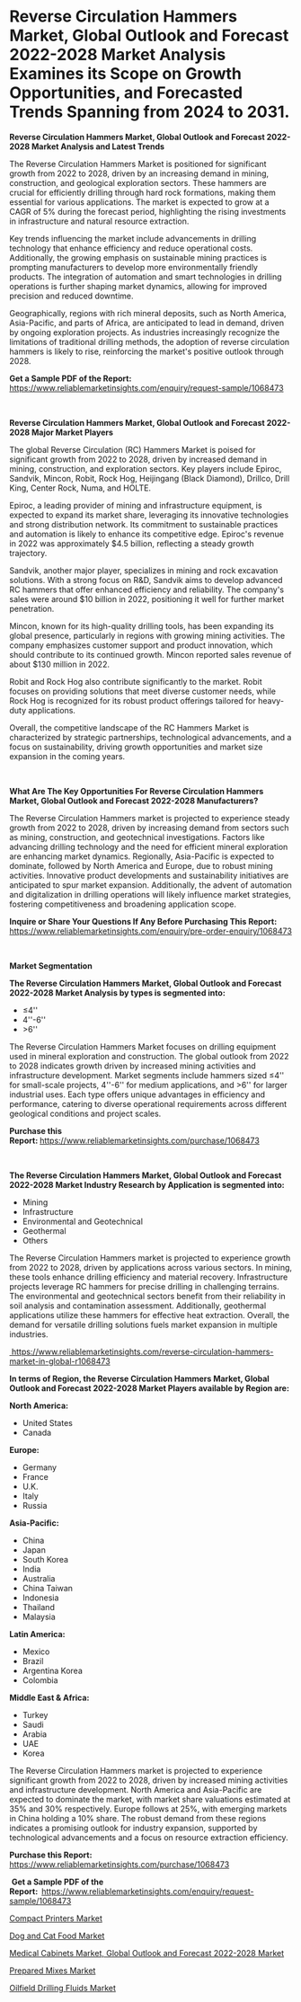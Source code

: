 <p><h1>Reverse Circulation Hammers Market, Global Outlook and Forecast 2022-2028 Market Analysis Examines its Scope on Growth Opportunities, and Forecasted Trends Spanning from 2024 to 2031.</h1></p><p><strong>Reverse Circulation Hammers Market, Global Outlook and Forecast 2022-2028 Market Analysis and Latest Trends</strong></p>
<p><p>The Reverse Circulation Hammers Market is positioned for significant growth from 2022 to 2028, driven by an increasing demand in mining, construction, and geological exploration sectors. These hammers are crucial for efficiently drilling through hard rock formations, making them essential for various applications. The market is expected to grow at a CAGR of 5% during the forecast period, highlighting the rising investments in infrastructure and natural resource extraction. </p><p>Key trends influencing the market include advancements in drilling technology that enhance efficiency and reduce operational costs. Additionally, the growing emphasis on sustainable mining practices is prompting manufacturers to develop more environmentally friendly products. The integration of automation and smart technologies in drilling operations is further shaping market dynamics, allowing for improved precision and reduced downtime. </p><p>Geographically, regions with rich mineral deposits, such as North America, Asia-Pacific, and parts of Africa, are anticipated to lead in demand, driven by ongoing exploration projects. As industries increasingly recognize the limitations of traditional drilling methods, the adoption of reverse circulation hammers is likely to rise, reinforcing the market's positive outlook through 2028.</p></p>
<p><strong>Get a Sample PDF of the Report:&nbsp;</strong> <a href="https://www.reliablemarketinsights.com/enquiry/request-sample/1068473">https://www.reliablemarketinsights.com/enquiry/request-sample/1068473</a></p>
<p>&nbsp;</p>
<p><strong>Reverse Circulation Hammers Market, Global Outlook and Forecast 2022-2028 Major Market Players</strong></p>
<p><p>The global Reverse Circulation (RC) Hammers Market is poised for significant growth from 2022 to 2028, driven by increased demand in mining, construction, and exploration sectors. Key players include Epiroc, Sandvik, Mincon, Robit, Rock Hog, Heijingang (Black Diamond), Drillco, Drill King, Center Rock, Numa, and HOLTE.</p><p>Epiroc, a leading provider of mining and infrastructure equipment, is expected to expand its market share, leveraging its innovative technologies and strong distribution network. Its commitment to sustainable practices and automation is likely to enhance its competitive edge. Epiroc's revenue in 2022 was approximately $4.5 billion, reflecting a steady growth trajectory.</p><p>Sandvik, another major player, specializes in mining and rock excavation solutions. With a strong focus on R&D, Sandvik aims to develop advanced RC hammers that offer enhanced efficiency and reliability. The company's sales were around $10 billion in 2022, positioning it well for further market penetration.</p><p>Mincon, known for its high-quality drilling tools, has been expanding its global presence, particularly in regions with growing mining activities. The company emphasizes customer support and product innovation, which should contribute to its continued growth. Mincon reported sales revenue of about $130 million in 2022.</p><p>Robit and Rock Hog also contribute significantly to the market. Robit focuses on providing solutions that meet diverse customer needs, while Rock Hog is recognized for its robust product offerings tailored for heavy-duty applications. </p><p>Overall, the competitive landscape of the RC Hammers Market is characterized by strategic partnerships, technological advancements, and a focus on sustainability, driving growth opportunities and market size expansion in the coming years.</p></p>
<p>&nbsp;</p>
<p><strong>What Are The Key Opportunities For Reverse Circulation Hammers Market, Global Outlook and Forecast 2022-2028 Manufacturers?</strong></p>
<p><p>The Reverse Circulation Hammers market is projected to experience steady growth from 2022 to 2028, driven by increasing demand from sectors such as mining, construction, and geotechnical investigations. Factors like advancing drilling technology and the need for efficient mineral exploration are enhancing market dynamics. Regionally, Asia-Pacific is expected to dominate, followed by North America and Europe, due to robust mining activities. Innovative product developments and sustainability initiatives are anticipated to spur market expansion. Additionally, the advent of automation and digitalization in drilling operations will likely influence market strategies, fostering competitiveness and broadening application scope.</p></p>
<p><strong>Inquire or Share Your Questions If Any Before Purchasing This Report:</strong> <a href="https://www.reliablemarketinsights.com/enquiry/pre-order-enquiry/1068473">https://www.reliablemarketinsights.com/enquiry/pre-order-enquiry/1068473</a></p>
<p>&nbsp;</p>
<p><strong>Market Segmentation</strong></p>
<p><strong>The Reverse Circulation Hammers Market, Global Outlook and Forecast 2022-2028 Market Analysis by types is segmented into:</strong></p>
<p><ul><li>≤4''</li><li>4''-6''</li><li>>6''</li></ul></p>
<p><p>The Reverse Circulation Hammers Market focuses on drilling equipment used in mineral exploration and construction. The global outlook from 2022 to 2028 indicates growth driven by increased mining activities and infrastructure development. Market segments include hammers sized ≤4'' for small-scale projects, 4''-6'' for medium applications, and >6'' for larger industrial uses. Each type offers unique advantages in efficiency and performance, catering to diverse operational requirements across different geological conditions and project scales.</p></p>
<p><strong>Purchase this Report:&nbsp;</strong><a href="https://www.reliablemarketinsights.com/purchase/1068473">https://www.reliablemarketinsights.com/purchase/1068473</a></p>
<p>&nbsp;</p>
<p><strong>The Reverse Circulation Hammers Market, Global Outlook and Forecast 2022-2028 Market Industry Research by Application is segmented into:</strong></p>
<p><ul><li>Mining</li><li>Infrastructure</li><li>Environmental and Geotechnical</li><li>Geothermal</li><li>Others</li></ul></p>
<p><p>The Reverse Circulation Hammers market is projected to experience growth from 2022 to 2028, driven by applications across various sectors. In mining, these tools enhance drilling efficiency and material recovery. Infrastructure projects leverage RC hammers for precise drilling in challenging terrains. The environmental and geotechnical sectors benefit from their reliability in soil analysis and contamination assessment. Additionally, geothermal applications utilize these hammers for effective heat extraction. Overall, the demand for versatile drilling solutions fuels market expansion in multiple industries.</p></p>
<p><a href="https://www.reliablemarketinsights.com/reverse-circulation-hammers-market-in-global-r1068473">&nbsp;https://www.reliablemarketinsights.com/reverse-circulation-hammers-market-in-global-r1068473</a></p>
<p><strong>In terms of Region, the Reverse Circulation Hammers Market, Global Outlook and Forecast 2022-2028 Market Players available by Region are:</strong></p>
<p>
    <p> <strong> North America: </strong>
        <ul>
            <li>United States</li>
            <li>Canada</li>
        </ul>
        </p> 
    <p> <strong> Europe: </strong>
        <ul>
            <li>Germany</li>
            <li>France</li>
            <li>U.K.</li>
            <li>Italy</li>
            <li>Russia</li>
        </ul>
        </p> 
    <p> <strong> Asia-Pacific: </strong>
        <ul>
            <li>China</li>
            <li>Japan</li>
            <li>South Korea</li>
            <li>India</li>
            <li>Australia</li>
            <li>China Taiwan</li>
            <li>Indonesia</li>
            <li>Thailand</li>
            <li>Malaysia</li>
        </ul>
        </p> 
    <p> <strong> Latin America: </strong>
        <ul>
            <li>Mexico</li>
            <li>Brazil</li>
            <li>Argentina Korea</li>
            <li>Colombia</li>
        </ul>
        </p> 
    <p> <strong> Middle East & Africa: </strong>
        <ul>
            <li>Turkey</li>
            <li>Saudi</li>
            <li>Arabia</li>
            <li>UAE</li>
            <li>Korea</li>
        </ul>
    </p>
    </p>
<p><p>The Reverse Circulation Hammers market is projected to experience significant growth from 2022 to 2028, driven by increased mining activities and infrastructure development. North America and Asia-Pacific are expected to dominate the market, with market share valuations estimated at 35% and 30% respectively. Europe follows at 25%, with emerging markets in China holding a 10% share. The robust demand from these regions indicates a promising outlook for industry expansion, supported by technological advancements and a focus on resource extraction efficiency.</p></p>
<p><strong>Purchase this Report: </strong><a href="https://www.reliablemarketinsights.com/purchase/1068473">https://www.reliablemarketinsights.com/purchase/1068473</a></p>
<p>&nbsp;<strong>Get a Sample PDF of the Report:&nbsp;&nbsp;</strong><a href="https://www.reliablemarketinsights.com/enquiry/request-sample/1068473">https://www.reliablemarketinsights.com/enquiry/request-sample/1068473</a></p>
<p><strong></strong></p>
<p><p><a href="https://www.linkedin.com/pulse/global-compact-printers-market-sector-types-applications-mpvce?trackingId=XcMXfmpESYGMAcoIyGN%2F2w%3D%3D">Compact Printers Market</a></p><p><a href="https://medium.com/@kimzemlak/the-global-market-overview-of-the-dog-and-cat-food-market-provides-a-unique-perspective-on-the-015e2d85c21e">Dog and Cat Food Market</a></p><p><a href="https://github.com/globismark/Market-Research-Report-List-5/blob/main/medical-cabinets-market-global-outlook-and-forecast-2022-2028-market.md">Medical Cabinets Market, Global Outlook and Forecast 2022-2028 Market</a></p><p><a href="https://www.linkedin.com/pulse/market-forecast-global-prepared-mixes-trends-impact-analysis-sjqpc?trackingId=Ju6OfMO8QQeRbWBQrKnobg%3D%3D">Prepared Mixes Market</a></p><p><a href="https://medium.com/@tracey.skinner9085/the-global-oilfield-drilling-fluids-market-is-projected-to-experience-an-annual-growth-rate-of-12-1e519d2d361a">Oilfield Drilling Fluids Market</a></p></p>